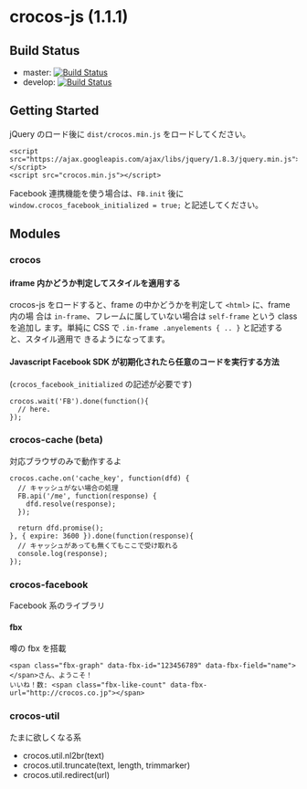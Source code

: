 crocos-js (1.1.1)
================================================================================


Build Status
--------------------------------------------------------------------------------

- master: [![Build Status](https://travis-ci.org/crocos/crocos-js.png?branch=master)](https://travis-ci.org/crocos/crocos-js)
- develop: [![Build Status](https://travis-ci.org/crocos/crocos-js.png?branch=develop)](https://travis-ci.org/crocos/crocos-js)


Getting Started
--------------------------------------------------------------------------------

jQuery のロード後に `dist/crocos.min.js` をロードしてください。

    <script src="https://ajax.googleapis.com/ajax/libs/jquery/1.8.3/jquery.min.js"></script>
    <script src="crocos.min.js"></script>


Facebook 連携機能を使う場合は、`FB.init` 後に `window.crocos_facebook_initialized = true;` と記述してください。


Modules
--------------------------------------------------------------------------------

### crocos

#### iframe 内かどうか判定してスタイルを適用する

crocos-js をロードすると、frame の中かどうかを判定して `<html>` に、frame 内の場
合は `in-frame`、フレームに属していない場合は `self-frame` という class を追加し
ます。単純に CSS で `.in-frame .anyelements { .. }` と記述すると、スタイル適用で
きるようになってます。


#### Javascript Facebook SDK が初期化されたら任意のコードを実行する方法

(`crocos_facebook_initialized` の記述が必要です)

    crocos.wait('FB').done(function(){
      // here.
    });


### crocos-cache (beta)

対応ブラウザのみで動作するよ

    crocos.cache.on('cache_key', function(dfd) {
      // キャッシュがない場合の処理
      FB.api('/me', function(response) {
        dfd.resolve(response);
      });
      
      return dfd.promise();
    }, { expire: 3600 }).done(function(response){
      // キャッシュがあっても無くてもここで受け取れる
      console.log(response);
    });


### crocos-facebook

Facebook 系のライブラリ


#### fbx

噂の fbx を搭載

    <span class="fbx-graph" data-fbx-id="123456789" data-fbx-field="name"></span>さん、ようこそ！
    いいね！数: <span class="fbx-like-count" data-fbx-url="http://crocos.co.jp"></span>


### crocos-util

たまに欲しくなる系

- crocos.util.nl2br(text)
- crocos.util.truncate(text, length, trimmarker)
- crocos.util.redirect(url)

